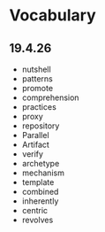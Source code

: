 # Vocabulary

## 19.4.26
- nutshell
- patterns
- promote
- comprehension
- practices
- proxy
- repository
- Parallel
- Artifact
- verify
- archetype
- mechanism
- template
- combined
- inherently
- centric
- revolves